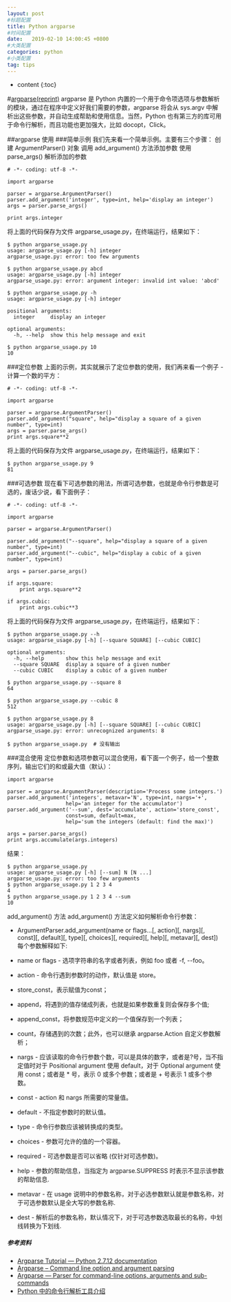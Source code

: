 ```yaml
---
layout: post
#标题配置
title: Python argparse
#时间配置
date:   2019-02-10 14:00:45 +0800
#大类配置
categories: python
#小类配置
tag: tips
---
```


* content
{:toc}

#[argparse(reprint)](http://wiki.jikexueyuan.com/project/explore-python/Standard-Modules/argparse.html)
argparse 是 Python 内置的一个用于命令项选项与参数解析的模块，通过在程序中定义好我们需要的参数，argparse 将会从 sys.argv 中解析出这些参数，并自动生成帮助和使用信息。当然，Python 也有第三方的库可用于命令行解析，而且功能也更加强大，比如 docopt，Click。

##argparse 使用
###简单示例
我们先来看一个简单示例。主要有三个步骤：
创建 ArgumentParser() 对象
调用 add_argument() 方法添加参数
使用 parse_args() 解析添加的参数
```
# -*- coding: utf-8 -*-

import argparse

parser = argparse.ArgumentParser()
parser.add_argument('integer', type=int, help='display an integer')
args = parser.parse_args()

print args.integer
```
将上面的代码保存为文件 argparse_usage.py，在终端运行，结果如下：
```
$ python argparse_usage.py
usage: argparse_usage.py [-h] integer
argparse_usage.py: error: too few arguments

$ python argparse_usage.py abcd
usage: argparse_usage.py [-h] integer
argparse_usage.py: error: argument integer: invalid int value: 'abcd'

$ python argparse_usage.py -h
usage: argparse_usage.py [-h] integer

positional arguments:
  integer     display an integer

optional arguments:
  -h, --help  show this help message and exit

$ python argparse_usage.py 10
10
```
###定位参数
上面的示例，其实就展示了定位参数的使用，我们再来看一个例子 - 计算一个数的平方：
```
# -*- coding: utf-8 -*-

import argparse

parser = argparse.ArgumentParser()
parser.add_argument("square", help="display a square of a given number", type=int)
args = parser.parse_args()
print args.square**2
```
将上面的代码保存为文件 argparse_usage.py，在终端运行，结果如下：
```
$ python argparse_usage.py 9
81
```
###可选参数
现在看下可选参数的用法，所谓可选参数，也就是命令行参数是可选的，废话少说，看下面例子：
```
# -*- coding: utf-8 -*-

import argparse

parser = argparse.ArgumentParser()

parser.add_argument("--square", help="display a square of a given number", type=int)
parser.add_argument("--cubic", help="display a cubic of a given number", type=int)

args = parser.parse_args()

if args.square:
    print args.square**2

if args.cubic:
    print args.cubic**3
```
将上面的代码保存为文件 argparse_usage.py，在终端运行，结果如下：
```
$ python argparse_usage.py --h
usage: argparse_usage.py [-h] [--square SQUARE] [--cubic CUBIC]

optional arguments:
  -h, --help       show this help message and exit
  --square SQUARE  display a square of a given number
  --cubic CUBIC    display a cubic of a given number

$ python argparse_usage.py --square 8
64

$ python argparse_usage.py --cubic 8
512

$ python argparse_usage.py 8
usage: argparse_usage.py [-h] [--square SQUARE] [--cubic CUBIC]
argparse_usage.py: error: unrecognized arguments: 8

$ python argparse_usage.py  # 没有输出
```
###混合使用
定位参数和选项参数可以混合使用，看下面一个例子，给一个整数序列，输出它们的和或最大值（默认）：
```
import argparse

parser = argparse.ArgumentParser(description='Process some integers.')
parser.add_argument('integers', metavar='N', type=int, nargs='+',
                   help='an integer for the accumulator')
parser.add_argument('--sum', dest='accumulate', action='store_const',
                   const=sum, default=max,
                   help='sum the integers (default: find the max)')

args = parser.parse_args()
print args.accumulate(args.integers)
```
结果：
```
$ python argparse_usage.py
usage: argparse_usage.py [-h] [--sum] N [N ...]
argparse_usage.py: error: too few arguments
$ python argparse_usage.py 1 2 3 4
4
$ python argparse_usage.py 1 2 3 4 --sum
10
```
add_argument() 方法
add_argument() 方法定义如何解析命令行参数：

- ArgumentParser.add_argument(name or flags...[, action][, nargs][, const][, default][, type][, choices][, required][, help][, metavar][, dest])
每个参数解释如下:

- name or flags - 选项字符串的名字或者列表，例如 foo 或者 -f, --foo。
- action - 命令行遇到参数时的动作，默认值是 store。
- store_const，表示赋值为const；
- append，将遇到的值存储成列表，也就是如果参数重复则会保存多个值;
- append_const，将参数规范中定义的一个值保存到一个列表；
- count，存储遇到的次数；此外，也可以继承 argparse.Action 自定义参数解析；
- nargs - 应该读取的命令行参数个数，可以是具体的数字，或者是?号，当不指定值时对于 Positional argument 使用 default，对于 Optional argument 使用 const；或者是 * 号，表示 0 或多个参数；或者是 + 号表示 1 或多个参数。
- const - action 和 nargs 所需要的常量值。
- default - 不指定参数时的默认值。
- type - 命令行参数应该被转换成的类型。
- choices - 参数可允许的值的一个容器。
- required - 可选参数是否可以省略 (仅针对可选参数)。
- help - 参数的帮助信息，当指定为 argparse.SUPPRESS 时表示不显示该参数的帮助信息.
- metavar - 在 usage 说明中的参数名称，对于必选参数默认就是参数名称，对于可选参数默认是全大写的参数名称.
- dest - 解析后的参数名称，默认情况下，对于可选参数选取最长的名称，中划线转换为下划线.

##### 参考资料
- [Argparse Tutorial — Python 2.7.12 documentation](https://docs.python.org/2/howto/argparse.html)
- [Argparse – Command line option and argument parsing](https://pymotw.com/2/argparse/)
- [Argparse — Parser for command-line options, arguments and sub-commands](http://python.usyiyi.cn/python_278/library/argparse.html)
- [Python 中的命令行解析工具介绍](http://lingxiankong.github.io/blog/2014/01/14/command-line-parser/)
